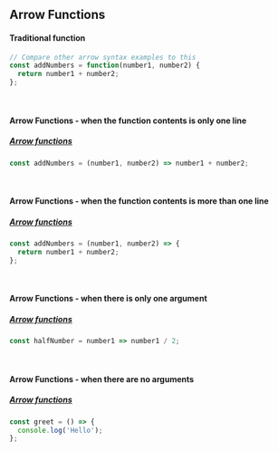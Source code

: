 ## Arrow Functions

#### Traditional function
```js
// Compare other arrow syntax examples to this
const addNumbers = function(number1, number2) {
  return number1 + number2;
};
```

<br>

#### Arrow Functions - when the function contents is only one line
##### [Arrow functions](https://developer.mozilla.org/en-US/docs/Web/JavaScript/Reference/Functions/Arrow_functions)
```js
const addNumbers = (number1, number2) => number1 + number2;
```

<br>

#### Arrow Functions - when the function contents is more than one line
##### [Arrow functions](https://developer.mozilla.org/en-US/docs/Web/JavaScript/Reference/Functions/Arrow_functions)
```js
const addNumbers = (number1, number2) => {
  return number1 + number2;
};
```

<br>

#### Arrow Functions - when there is only one argument
##### [Arrow functions](https://developer.mozilla.org/en-US/docs/Web/JavaScript/Reference/Functions/Arrow_functions)
```js
const halfNumber = number1 => number1 / 2;
```

<br>

#### Arrow Functions - when there are no arguments
##### [Arrow functions](https://developer.mozilla.org/en-US/docs/Web/JavaScript/Reference/Functions/Arrow_functions)
```js
const greet = () => {
  console.log('Hello');
};
```
